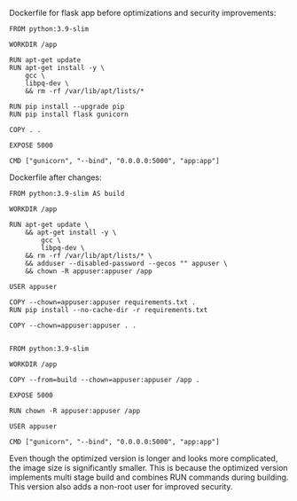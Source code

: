 Dockerfile for flask app before optimizations and security improvements:

```
FROM python:3.9-slim

WORKDIR /app

RUN apt-get update
RUN apt-get install -y \
    gcc \
    libpq-dev \
    && rm -rf /var/lib/apt/lists/*

RUN pip install --upgrade pip
RUN pip install flask gunicorn

COPY . .

EXPOSE 5000

CMD ["gunicorn", "--bind", "0.0.0.0:5000", "app:app"]
```

Dockerfile after changes:

```
FROM python:3.9-slim AS build

WORKDIR /app

RUN apt-get update \
    && apt-get install -y \
        gcc \
        libpq-dev \
    && rm -rf /var/lib/apt/lists/* \
    && adduser --disabled-password --gecos "" appuser \
    && chown -R appuser:appuser /app

USER appuser

COPY --chown=appuser:appuser requirements.txt .
RUN pip install --no-cache-dir -r requirements.txt

COPY --chown=appuser:appuser . .


FROM python:3.9-slim

WORKDIR /app

COPY --from=build --chown=appuser:appuser /app .

EXPOSE 5000

RUN chown -R appuser:appuser /app

USER appuser

CMD ["gunicorn", "--bind", "0.0.0.0:5000", "app:app"]
```

Even though the optimized version is longer and looks more complicated, the image size is significantly smaller.
This is because the optimized version implements multi stage build and combines RUN commands during building.
This version also adds a non-root user for improved security.
